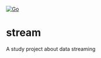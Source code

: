 [![Go](https://github.com/ch4rl1e5/stream/actions/workflows/go.yml/badge.svg)](https://github.com/ch4rl1e5/stream/actions/workflows/go.yml)
# stream
A study project about data streaming
